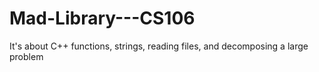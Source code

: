 # Mad-Library---CS106
It's about C++ functions, strings, reading files, and decomposing a large problem
